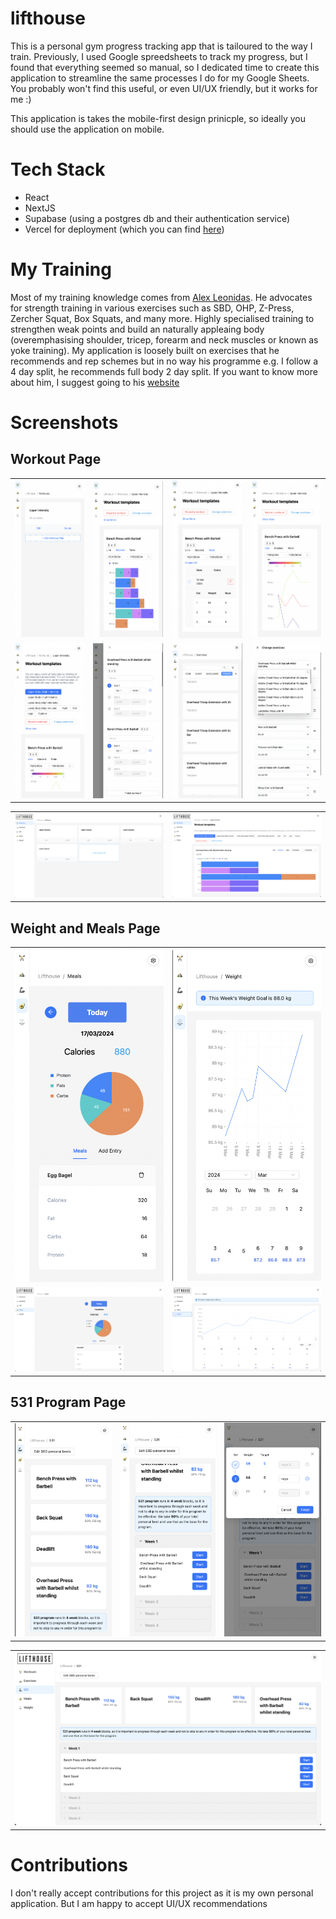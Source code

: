 # lifthouse

This is a personal gym progress tracking app that is tailoured to the way I train. Previously, I used Google spreedsheets to track my progress, but I found that everything seemed so manual, so I dedicated time to create this application to streamline the same processes I do for my Google Sheets. You probably won't find this useful, or even UI/UX friendly, but it works for me :)

This application is takes the mobile-first design prinicple, so ideally you should use the application on mobile.

# Tech Stack

- React
- NextJS
- Supabase (using a postgres db and their authentication service)
- Vercel for deployment (which you can find [here](https://lifthouse.vercel.app/))

# My Training

Most of my training knowledge comes from [Alex Leonidas](https://www.youtube.com/@AlexLeonidas). He advocates for strength training in various exercises such as SBD, OHP, Z-Press, Zercher Squat, Box Squats, and many more. Highly specialised training to strengthen weak points and build an naturally appleaing body (overemphasising shoulder, tricep, forearm and neck muscles or known as yoke training). My application is loosely built on exercises that he recommends and rep schemes but in no way his programme e.g. I follow a 4 day split, he recommends full body 2 day split. If you want to know more about him, I suggest going to his [website](https://outalpha.com/)

# Screenshots

## Workout Page

<table>
  <tr>
    <td align="center"><img src="/docs/images/workouts_2.png" alt="Image 1" ></td>
    <td align="center"><img src="docs/images/workouts.png" alt="Image 2" ></td>
    <td align="center"><img src="docs/images/tables.png" alt="Image 3" ></td>
    <td align="center"><img src="docs/images/line.png" alt="Image 3" ></td>
  </tr>
  <tr>
    <td align="center"><img src="/docs/images/templates.png" alt="Image 1" ></td>
    <td align="center"><img src="/docs/images/record.png" alt="Image 2" ></td>
    <td align="center"><img src="/docs/images/exercises.png" alt="Image 3" ></td>
    <td align="center"><img src="/docs/images/change.png" alt="Image 4" ></td>
  </tr>
  <!-- Add more rows as needed -->
</table>
<table>
  <tr>
      <tr>
    <td align="center"><img src="/docs/images/desk_workouts.png" alt="Image 5" ></td>
      <td align="center"><img src="/docs/images/desk_workouts_2.png" alt="Image 6" ></td>
  </tr>
  </tr>
</table>

## Weight and Meals Page

<table>
  <tr>
    <td align="center"><img src="/docs/images/meal_1.png" alt="Image 1" ></td>
    <td align="center"><img src="/docs/images/weight.png" alt="Image 3" ></td>
  </tr>
  <tr>
    <td align="center"><img src="/docs/images/desk_meals.png" alt="Image 2" ></td>
    <td align="center"><img src="/docs/images/desk_weight.png" alt="Image 4" ></td>
  </tr>
  <!-- Add more rows as needed -->
</table>

## 531 Program Page

<table>
  <tr>
    <td align="center"><img src="/docs/images/531_1.png" alt="Image 1" ></td>
    <td align="center"><img src="/docs/images/531_2.png" alt="Image 2" ></td>
    <td align="center"><img src="/docs/images/531_record.png" alt="Image 3" ></td>
  </tr>
  <!-- Add more rows as needed -->
</table>
<table>
    <tr>
    <td align="center"><img src="/docs/images/desk_531.png" alt="Image 1" ></td>
  </tr>
</table>

# Contributions

I don't really accept contributions for this project as it is my own personal application. But I am happy to accept UI/UX recommendations
